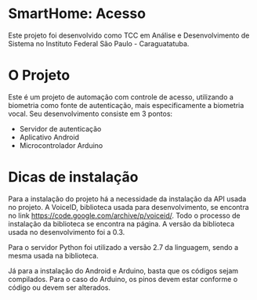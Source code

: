 # SmartHome: Acesso

Este projeto foi desenvolvido como TCC em Análise e Desenvolvimento de Sistema no Instituto Federal São Paulo - Caraguatatuba.

O Projeto
=======

Este é um projeto de automação com controle de acesso, utilizando a biometria como fonte de autenticação, mais especificamente a biometria vocal. Seu desenvolvimento consiste em 3 pontos:

 - Servidor de autenticação
 - Aplicativo Android
 - Microcontrolador Arduino

Dicas de instalação
=======

Para a instalação do projeto há a necessidade da instalação da API usada no projeto. A VoiceID, biblioteca usada para desenvolvimento, se encontra no link https://code.google.com/archive/p/voiceid/. Todo o processo de instalação da biblioteca se encontra na página. A versão da biblioteca usada no desenvolvimento foi a 0.3.

Para o servidor Python foi utilizado a versão 2.7 da linguagem, sendo a mesma usada na biblioteca.

Já para a instalação do Android e Arduino, basta que os códigos sejam compilados. Para o caso do Arduino, os pinos devem estar conforme o código ou devem ser alterados.